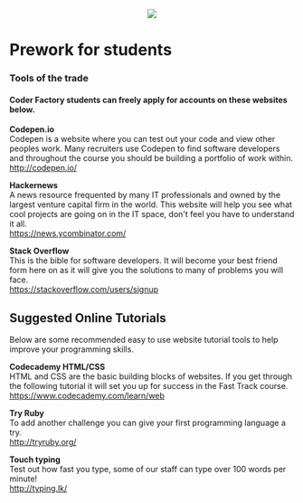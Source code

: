 <p align="center"><img src="https://github.com/coder-factory-academy/cf-guidline-css/blob/master/CFA.png"></p>


# Prework for students

### Tools of the trade
#### Coder Factory students can freely apply for accounts on these websites below.

**Codepen.io** <br>
Codepen is a website where you can test out your code and view other peoples work. Many recruiters use Codepen to find software developers and throughout the course you should be building a portfolio of work within. <br>
 http://codepen.io/


**Hackernews** <br>
A news resource frequented by many IT professionals and owned by the largest venture capital firm in the world. This website will help you see what cool projects are going on in the IT space, don't feel you have to understand it all. <br>
  https://news.ycombinator.com/


**Stack Overflow** <br>
This is the bible for software developers. It will become your best friend form here on as it will give you the solutions to many of problems you will face. <br>
  https://stackoverflow.com/users/signup


## Suggested Online Tutorials
Below are some recommended easy to use website tutorial tools to help improve your programming skills.

**Codecademy HTML/CSS** <br>
HTML and CSS are the basic building blocks of websites. If you get through the following tutorial it will set you up for success in the Fast Track course.<br>
  https://www.codecademy.com/learn/web

**Try Ruby** <br>
To add another challenge you can give your first programming language a try.<br>
  http://tryruby.org/

**Touch typing** <br>
Test out how fast you type, some of our staff can type over 100 words per minute!<br>
  http://typing.lk/
